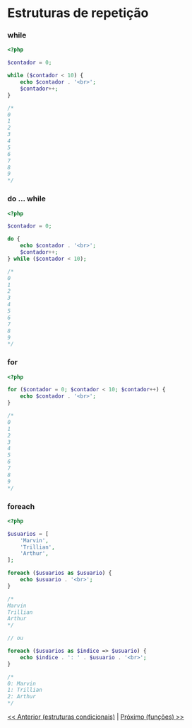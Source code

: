 # Estruturas de repetição

### while

```php
<?php

$contador = 0;

while ($contador < 10) {
    echo $contador . '<br>';
    $contador++;
}

/*
0
1
2
3
4
5
6
7
8
9
*/

```

### do ... while

```php
<?php

$contador = 0;

do {
    echo $contador . '<br>';
    $contador++;
} while ($contador < 10);

/*
0
1
2
3
4
5
6
7
8
9
*/

```

### for

```php
<?php

for ($contador = 0; $contador < 10; $contador++) {
    echo $contador . '<br>';
}

/*
0
1
2
3
4
5
6
7
8
9
*/

```

### foreach

```php
<?php

$usuarios = [
    'Marvin',
    'Trillian',
    'Arthur',
];

foreach ($usuarios as $usuario) {
    echo $usuario . '<br>';
}

/*
Marvin
Trillian
Arthur
*/

// ou

foreach ($usuarios as $indice => $usuario) {
    echo $indice . ': ' . $usuario . '<br>';
}

/*
0: Marvin
1: Trillian
2: Arthur
*/

```

[<< Anterior (estruturas condicionais)](https://github.com/operandbr/operand-is-cool/blob/master/PHP-basico/EstruturasCondicionais.md)
|
[Próximo (funções) >>](https://github.com/operandbr/operand-is-cool/blob/master/PHP-basico/Funcoes.md)

